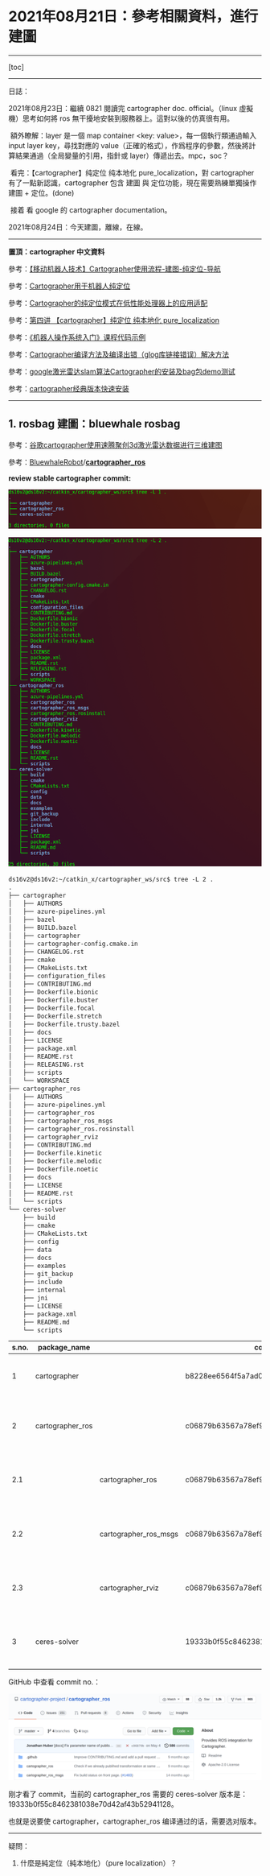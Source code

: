 # 2021年08月21日：參考相關資料，進行建圖

---

[toc]



---

日誌：

2021年08月23日：繼續 0821 閱讀完 cartographer doc. official。（linux 虛擬機）思考如何將 ros 無干擾地安裝到服務器上。這對以後的仿真很有用。

​	額外瞭解：layer 是一個 map container <key: value>，每一個執行類通過輸入 input layer key，尋找對應的 value（正確的格式），作爲程序的參數，然後將計算結果通過（全局變量的引用，指針或 layer）傳遞出去。mpc，soc？

​	看完：【cartographer】纯定位 纯本地化 pure_localization，對 cartographer 有了一點新認識，cartographer 包含 建圖 與 定位功能，現在需要熟練單獨操作 建圖 + 定位。(done)

​	接着 看 google 的 cartographer documentation。

2021年08月24日：今天建圖，離線，在線。



---

**置頂：cartographer 中文資料**

參考：[【移动机器人技术】Cartographer使用流程-建图-纯定位-导航](https://blog.csdn.net/weixin_43259286/article/details/105143605?utm_medium=distribute.pc_relevant.none-task-blog-2%7Edefault%7EBlogCommendFromMachineLearnPai2%7Edefault-3.control&depth_1-utm_source=distribute.pc_relevant.none-task-blog-2%7Edefault%7EBlogCommendFromMachineLearnPai2%7Edefault-3.control#t12)

參考：[Cartographer用于机器人纯定位](https://blog.csdn.net/weixin_36976685/article/details/103834608)

參考：[Cartographer的纯定位模式在低性能处理器上的应用适配](https://blog.csdn.net/zhzwang/article/details/110197647)

參考：[第四讲 【cartographer】纯定位 纯本地化 pure_localization](https://blog.csdn.net/wesigj/article/details/111334726)

參考：[《机器人操作系统入门》课程代码示例](https://github.com/sychaichangkun/ROS-Academy-for-Beginners)

參考：[Cartographer编译方法及编译出错（glog库链接错误）解决方法](https://blog.csdn.net/mxdsdo09/article/details/103172574)

參考：[google激光雷达slam算法Cartographer的安装及bag包demo测试](https://community.bwbot.org/topic/136/google%E6%BF%80%E5%85%89%E9%9B%B7%E8%BE%BEslam%E7%AE%97%E6%B3%95cartographer%E7%9A%84%E5%AE%89%E8%A3%85%E5%8F%8Abag%E5%8C%85demo%E6%B5%8B%E8%AF%95)

参考：[cartographer经典版本快速安装](https://zhuanlan.zhihu.com/p/374669589)





---

## 1. rosbag 建圖：bluewhale rosbag

參考：[谷歌cartographer使用速腾聚创3d激光雷达数据进行三维建图](https://community.bwbot.org/topic/523/%E8%B0%B7%E6%AD%8Ccartographer%E4%BD%BF%E7%94%A8%E9%80%9F%E8%85%BE%E8%81%9A%E5%88%9B3d%E6%BF%80%E5%85%89%E9%9B%B7%E8%BE%BE%E6%95%B0%E6%8D%AE%E8%BF%9B%E8%A1%8C%E4%B8%89%E7%BB%B4%E5%BB%BA%E5%9B%BE)

參考：[BluewhaleRobot](https://github.com/BluewhaleRobot)/**[cartographer_ros](https://github.com/BluewhaleRobot/cartographer_ros)**



**review stable cartographer commit:**

![image-20210824153832519](20210821_slam_cartographer_mapping.assets/image-20210824153832519.png)

![image-20210824153949517](20210821_slam_cartographer_mapping.assets/image-20210824153949517.png)

```
ds16v2@ds16v2:~/catkin_x/cartographer_ws/src$ tree -L 2 .
.
├── cartographer
│   ├── AUTHORS
│   ├── azure-pipelines.yml
│   ├── bazel
│   ├── BUILD.bazel
│   ├── cartographer
│   ├── cartographer-config.cmake.in
│   ├── CHANGELOG.rst
│   ├── cmake
│   ├── CMakeLists.txt
│   ├── configuration_files
│   ├── CONTRIBUTING.md
│   ├── Dockerfile.bionic
│   ├── Dockerfile.buster
│   ├── Dockerfile.focal
│   ├── Dockerfile.stretch
│   ├── Dockerfile.trusty.bazel
│   ├── docs
│   ├── LICENSE
│   ├── package.xml
│   ├── README.rst
│   ├── RELEASING.rst
│   ├── scripts
│   └── WORKSPACE
├── cartographer_ros
│   ├── AUTHORS
│   ├── azure-pipelines.yml
│   ├── cartographer_ros
│   ├── cartographer_ros_msgs
│   ├── cartographer_ros.rosinstall
│   ├── cartographer_rviz
│   ├── CONTRIBUTING.md
│   ├── Dockerfile.kinetic
│   ├── Dockerfile.melodic
│   ├── Dockerfile.noetic
│   ├── docs
│   ├── LICENSE
│   ├── README.rst
│   └── scripts
└── ceres-solver
    ├── build
    ├── cmake
    ├── CMakeLists.txt
    ├── config
    ├── data
    ├── docs
    ├── examples
    ├── git_backup
    ├── include
    ├── internal
    ├── jni
    ├── LICENSE
    ├── package.xml
    ├── README.md
    └── scripts

```



| s.no. | package_name     |                       | commit no.                               | date                                  |
| ----- | ---------------- | --------------------- | ---------------------------------------- | ------------------------------------- |
| 1     | cartographer     |                       | b8228ee6564f5a7ad0d6d0b9a30516521cff2ee9 | Date:   Fri May 7 15:52:57 2021 +0200 |
| 2     | cartographer_ros |                       | c06879b63567a78ef92b7d1fa79453839e36ffec | Date:   Tue May 4 13:43:20 2021 +0200 |
| 2.1   |                  | cartographer_ros      | c06879b63567a78ef92b7d1fa79453839e36ffec | Date:   Tue May 4 13:43:20 2021 +0200 |
| 2.2   |                  | cartographer_ros_msgs | c06879b63567a78ef92b7d1fa79453839e36ffec | Date:   Tue May 4 13:43:20 2021 +0200 |
| 2.3   |                  | cartographer_rviz     | c06879b63567a78ef92b7d1fa79453839e36ffec | Date:   Tue May 4 13:43:20 2021 +0200 |
| 3     | ceres-solver     |                       | 19333b0f55c8462381038e70d42af43b52941128 | Date:   Thu Aug 3 00:09:36 2017 -0700 |



GitHub 中查看 commit no.：

![image-20210824165206574](20210821_slam_cartographer_mapping.assets/image-20210824165206574.png)

刚才看了 commit，当前的 cartographer_ros 需要的 ceres-solver 版本是：19333b0f55c8462381038e70d42af43b52941128。

也就是说要使 cartographer，cartographer_ros 编译通过的话，需要选对版本。



---

疑問：

1. 什麼是純定位（純本地化）（pure localization）？